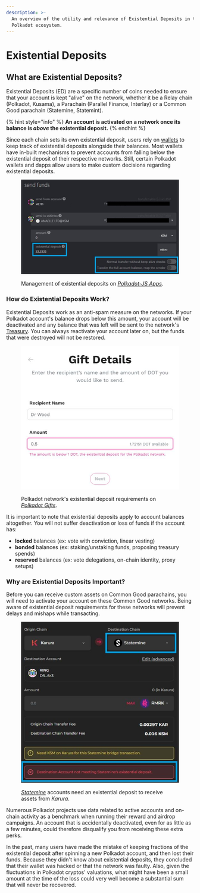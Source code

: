 ```yaml
---
description: >-
  An overview of the utility and relevance of Existential Deposits in the
  Polkadot ecosystem.
---
```


# Existential Deposits

## What are Existential Deposits?

Existential Deposits (ED) are a specific number of coins needed to ensure that your account is kept "alive" on the network, whether it be a Relay chain (Polkadot, Kusama), a Parachain (Parallel Finance, Interlay) or a Common Good parachain (Statemine, Statemint).&#x20;

{% hint style="info" %}
**An account is activated on a network once its balance is **_**above**_** the existential deposit.**&#x20;
{% endhint %}

Since each chain sets its own existential deposit, users rely on [wallets](../2.storage/) to keep track of existential deposits alongside their balances. Most wallets have in-built mechanisms to prevent accounts from falling below the existential deposit of their respective networks. Still, certain Polkadot wallets and dapps allow users to make custom decisions regarding existential deposits.

<figure><img src="../../.gitbook/assets/A_EDCustomSend.JPG" alt="This is an image of Polkadot-JS app showing the Kusama&#x27;s Existential Deposits of 0.0000333333 KSM and how users can enable/disable normal transfer without keep-alive checks."><figcaption><p>Management of existential deposits on <a href="https://polkadot.js.org/apps/?rpc=wss%3A%2F%2Fpolkadot-rpc.dwellir.com#/accounts"><em>Polkadot-JS Apps</em></a>.</p></figcaption></figure>



### How do Existential Deposits Work?

Existential Deposits work as an anti-spam measure on the networks. If your Polkadot account's balance drops below this amount, your account will be deactivated and any balance that was left will be sent to the network's [Treasury](../3.operations/crowdfunding/treasury-spends.md). You can always reactivate your account later on, but the funds that were destroyed will not be restored.&#x20;

<figure><img src="../../.gitbook/assets/A_EDGift.JPG" alt="This image shows that the Polkadot network does not allow sending of gifts for less than 1 DOT, which is the existential deposit for Polkadot."><figcaption><p>Polkadot network's existential deposit requirements on <a href="https://gifts.polkadot.network/#/generate"><em>Polkadot Gifts</em></a>.</p></figcaption></figure>

It is important to note that existential deposits apply to account balances altogether. You will not suffer deactivation or loss of funds if the account has:

* **locked** balances (ex: vote with conviction, linear vesting)
* **bonded** balances (ex: staking/unstaking funds, proposing treasury spends)
* **reserved** balances (ex: vote delegations, on-chain identity, proxy setups)



### Why are Existential Deposits Important?

Before you can receive custom assets on Common Good parachains, you will need to activate your account on these Common Good networks. Being aware of existential deposit requirements for these networks will prevent delays and mishaps while transacting.

<figure><img src="../../.gitbook/assets/A_EDStatemine (2).JPG" alt="An image showing an unsuccessful transfer of assets from a Karura to a Statemine account because the Statemine account doesn&#x27;t have the required Existential Deposit."><figcaption><p><a href="https://polkadot.js.org/apps/?rpc=wss%3A%2F%2Fstatemine.public.curie.radiumblock.xyz%2Fws#/assets"><em>Statemine</em></a> accounts need an existential deposit to receive assets from <em>Karura</em>.</p></figcaption></figure>

Numerous Polkadot projects use data related to active accounts and on-chain activity as a benchmark when running their reward and airdrop campaigns. An account that is accidentally deactivated, even for as little as a few minutes, could therefore disqualify you from receiving these extra perks.

In the past, many users have made the mistake of keeping fractions of the existential deposit after spinning a new Polkadot account, and then lost their funds. Because they didn't know about existential deposits, they concluded that their wallet was hacked or that the network was faulty. Also, given the fluctuations in Polkadot cryptos' valuations, what might have been a small amount at the time of the loss could very well become a substantial sum that will never be recovered.

